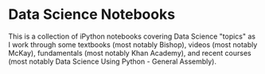 # Data Science Notebooks

This is a collection of iPython notebooks covering Data Science "topics" as I work through some textbooks (most notably Bishop), videos (most notably McKay), fundamentals (most notably Khan Academy), and recent courses (most notably Data Science Using Python - General Assembly).
